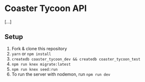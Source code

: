 # Coaster Tycoon API

[...]

## Setup

1. Fork & clone this repository
1. `yarn` or `npm install`
1. `createdb coaster_tycoon_dev && createdb coaster_tycoon_test`
1. `npm run knex migrate:latest`
1. `npm run knex seed:run`
1. To run the server with nodemon, run `npm run dev`
